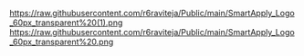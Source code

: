 https://raw.githubusercontent.com/r6raviteja/Public/main/SmartApply_Logo_60px_transparent%20(1).png
https://raw.githubusercontent.com/r6raviteja/Public/main/SmartApply_Logo_60px_transparent%20.png
